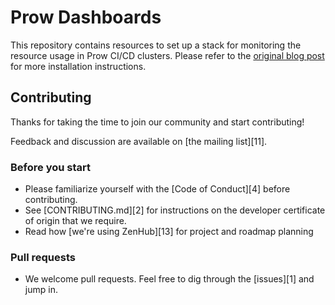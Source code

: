 # Prow Dashboards

This repository contains resources to set up a stack for monitoring
the resource usage in Prow CI/CD clusters. Please refer to the
[original blog post](https://www.kubermatic.com/blog/monitoring-prow-resources-with-prometheus-and-grafana/)
for more installation instructions.

## Contributing

Thanks for taking the time to join our community and start contributing!

Feedback and discussion are available on [the mailing list][11].

### Before you start

* Please familiarize yourself with the [Code of Conduct][4] before contributing.
* See [CONTRIBUTING.md][2] for instructions on the developer certificate of origin that we require.
* Read how [we're using ZenHub][13] for project and roadmap planning

### Pull requests

* We welcome pull requests. Feel free to dig through the [issues][1] and jump in.
